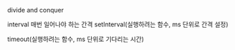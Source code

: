 divide and conquer

interval 매번 일어나야 하는 간격
setInterval(실행하려는 함수, ms 단위로 간격 설정)

timeout(실행하려는 함수, ms 단위로 기다리는 시간)